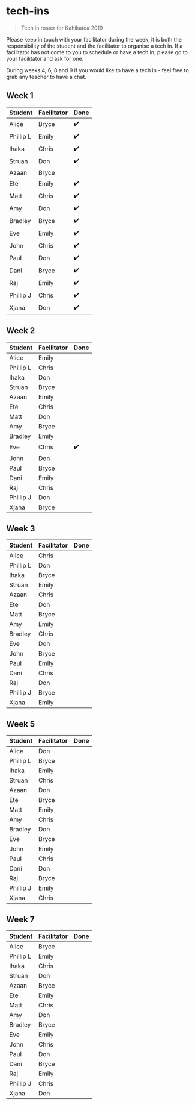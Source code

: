 # tech-ins
> Tech in roster for Kahikatea 2019

Please keep in touch with your facilitator during the week, it is both the responsibility of the student and the facilitator to organise a tech in.
If a facilitator has not come to you to schedule or have a tech in, please go to your facilitator and ask for one.

During weeks 4, 6, 8 and 9 if you would like to have a tech in - feel free to grab any teacher to have a chat.

## Week 1

| Student      | Facilitator | Done |
| ------------ | ----------- | ---- |
| Alice        | Bryce       | :heavy_check_mark: |
| Phillip L    | Emily       | :heavy_check_mark: |
| Ihaka        | Chris       | :heavy_check_mark:
| Struan       | Don         | :heavy_check_mark: |
| Azaan        | Bryce       |
| Ete          | Emily       | :heavy_check_mark: |
| Matt         | Chris       | :heavy_check_mark:
| Amy          | Don         | :heavy_check_mark: |
| Bradley      | Bryce       | :heavy_check_mark: |
| Eve          | Emily       | :heavy_check_mark: |
| John         | Chris       | :heavy_check_mark:
| Paul         | Don         | :heavy_check_mark: |
| Dani         | Bryce       | :heavy_check_mark: |
| Raj          | Emily       | :heavy_check_mark: |
| Phillip J    | Chris       | :heavy_check_mark: |
| Xjana        | Don         | :heavy_check_mark: |


## Week 2

| Student      | Facilitator | Done |
| ------------ | ----------- | ---- |
| Alice        | Emily       |
| Phillip L    | Chris       |
| Ihaka        | Don         |
| Struan       | Bryce       |
| Azaan        | Emily       |
| Ete          | Chris       |
| Matt         | Don         |
| Amy          | Bryce       |
| Bradley      | Emily       |
| Eve          | Chris       | :heavy_check_mark: |
| John         | Don         |
| Paul         | Bryce       |
| Dani         | Emily       |
| Raj          | Chris       |
| Phillip J    | Don         |
| Xjana        | Bryce       |


## Week 3

| Student      | Facilitator | Done |
| ------------ | ----------- | ---- |
| Alice        | Chris       |
| Phillip L    | Don         |
| Ihaka        | Bryce       |
| Struan       | Emily       |
| Azaan        | Chris       |
| Ete          | Don         |
| Matt         | Bryce       |
| Amy          | Emily       |
| Bradley      | Chris       |
| Eve          | Don         |
| John         | Bryce       |
| Paul         | Emily       |
| Dani         | Chris       |
| Raj          | Don         |
| Phillip J    | Bryce       |
| Xjana        | Emily       |


## Week 5

| Student      | Facilitator | Done |
| ------------ | ----------- | ---- |
| Alice        | Don         |
| Phillip L    | Bryce       |
| Ihaka        | Emily       |
| Struan       | Chris       |
| Azaan        | Don         |
| Ete          | Bryce       |
| Matt         | Emily       |
| Amy          | Chris       |
| Bradley      | Don         |
| Eve          | Bryce       |
| John         | Emily       |
| Paul         | Chris       |
| Dani         | Don         |
| Raj          | Bryce       |
| Phillip J    | Emily       |
| Xjana        | Chris       |


## Week 7

| Student      | Facilitator | Done |
| ------------ | ----------- | ---- |
| Alice        | Bryce       |
| Phillip L    | Emily       |
| Ihaka        | Chris       |
| Struan       | Don         |
| Azaan        | Bryce       |
| Ete          | Emily       |
| Matt         | Chris       |
| Amy          | Don         |
| Bradley      | Bryce       |
| Eve          | Emily       |
| John         | Chris       |
| Paul         | Don         |
| Dani         | Bryce       |
| Raj          | Emily       |
| Phillip J    | Chris       |
| Xjana        | Don         |
